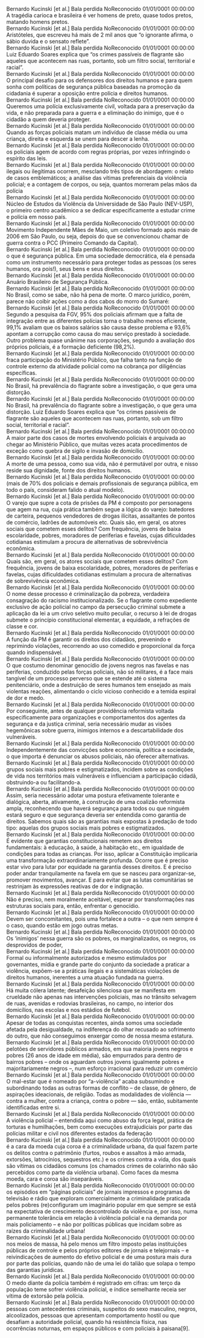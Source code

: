 Bernardo Kucinski [et al.]	Bala perdida	NoReconocido	01/01/0001 00:00:00			A tragédia carioca e brasileira é ver homens de preto, quase todos pretos, matando homens pretos.		
Bernardo Kucinski [et al.]	Bala perdida	NoReconocido	01/01/0001 00:00:00			Aristóteles, que escreveu há mais de 2 mil anos que “o ignorante afirma, o sábio duvida e o sensato reflete”.		
Bernardo Kucinski [et al.]	Bala perdida	NoReconocido	01/01/0001 00:00:00			Luiz Eduardo Soares explica que “os crimes passíveis de flagrante são aqueles que acontecem nas ruas, portanto, sob um filtro social, territorial e racial”.		
Bernardo Kucinski [et al.]	Bala perdida	NoReconocido	01/01/0001 00:00:00			O principal desafio para os defensores dos direitos humanos e para quem sonha com políticas de segurança pública baseadas na promoção da cidadania é superar a oposição entre polícia e direitos humanos.		
Bernardo Kucinski [et al.]	Bala perdida	NoReconocido	01/01/0001 00:00:00			Queremos uma polícia exclusivamente civil, voltada para a preservação da vida, e não preparada para a guerra e a eliminação do inimigo, que é o cidadão a quem deveria proteger.		
Bernardo Kucinski [et al.]	Bala perdida	NoReconocido	01/01/0001 00:00:00			Quando as forças policiais matam um indivíduo de classe média ou uma criança, direita e esquerda se unem para descer a lenha.		
Bernardo Kucinski [et al.]	Bala perdida	NoReconocido	01/01/0001 00:00:00			os policiais agem de acordo com regras próprias, por vezes infringindo o espírito das leis.		
Bernardo Kucinski [et al.]	Bala perdida	NoReconocido	01/01/0001 00:00:00			ilegais ou ilegítimas ocorrem, mesclando três tipos de abordagem: o relato de casos emblemáticos; a análise das vítimas preferenciais da violência policial; e a contagem de corpos, ou seja, quantos morreram pelas mãos da polícia		
Bernardo Kucinski [et al.]	Bala perdida	NoReconocido	01/01/0001 00:00:00			Núcleo de Estudos da Violência da Universidade de São Paulo (NEV-USP), o primeiro centro acadêmico a se dedicar especificamente a estudar crime e polícia em nosso país.		
Bernardo Kucinski [et al.]	Bala perdida	NoReconocido	01/01/0001 00:00:00			Movimento Independente Mães de Maio, um coletivo formado após maio de 2006 em São Paulo, ou seja, depois do que se convencionou chamar de guerra contra o PCC (Primeiro Comando da Capital).		
Bernardo Kucinski [et al.]	Bala perdida	NoReconocido	01/01/0001 00:00:00			o que é segurança pública. Em uma sociedade democrática, ela é pensada como um instrumento necessário para proteger todas as pessoas (os seres humanos, ora pois!), seus bens e seus direitos.		
Bernardo Kucinski [et al.]	Bala perdida	NoReconocido	01/01/0001 00:00:00			Anuário Brasileiro de Segurança Pública.		
Bernardo Kucinski [et al.]	Bala perdida	NoReconocido	01/01/0001 00:00:00			No Brasil, como se sabe, não há pena de morte. O marco jurídico, porém, parece não coibir ações como a dos cabos do morro do Sumaré:		
Bernardo Kucinski [et al.]	Bala perdida	NoReconocido	01/01/0001 00:00:00			Segundo a pesquisa da FGV, 95% dos policiais afirmam que a falta de integração entre as diferentes polícias torna o trabalho menos eficiente, 99,1% avaliam que os baixos salários são causa desse problema e 93,6% apontam a corrupção como causa do mau serviço prestado à sociedade. Outro problema quase unânime nas corporações, segundo a avaliação dos próprios policiais, é a formação deficiente (98,2%).		
Bernardo Kucinski [et al.]	Bala perdida	NoReconocido	01/01/0001 00:00:00			fraca participação do Ministério Público, que falha tanto na função de controle externo da atividade policial como na cobrança por diligências específicas.		
Bernardo Kucinski [et al.]	Bala perdida	NoReconocido	01/01/0001 00:00:00			No Brasil, há prevalência do flagrante sobre a investigação, o que gera uma distorção.		
Bernardo Kucinski [et al.]	Bala perdida	NoReconocido	01/01/0001 00:00:00			No Brasil, há prevalência do flagrante sobre a investigação, o que gera uma distorção. Luiz Eduardo Soares explica que “os crimes passíveis de flagrante são aqueles que acontecem nas ruas, portanto, sob um filtro social, territorial e racial”.		
Bernardo Kucinski [et al.]	Bala perdida	NoReconocido	01/01/0001 00:00:00			A maior parte dos casos de mortes envolvendo policiais é arquivada ao chegar ao Ministério Público, que muitas vezes acata procedimentos de exceção como quebra de sigilo e invasão de domicílio.		
Bernardo Kucinski [et al.]	Bala perdida	NoReconocido	01/01/0001 00:00:00			A morte de uma pessoa, como sua vida, não é permutável por outra, e nisso reside sua dignidade, fonte dos direitos humanos.		
Bernardo Kucinski [et al.]	Bala perdida	NoReconocido	01/01/0001 00:00:00			(mais de 70% dos policiais e demais profissionais de segurança pública, em todo o país, consideram falido o atual modelo).		
Bernardo Kucinski [et al.]	Bala perdida	NoReconocido	01/01/0001 00:00:00			O varejo que supre a cota de prisões da PM é composto por personagens que agem na rua, cuja prática também segue a lógica do varejo: batedores de carteira, pequenos vendedores de drogas ilícitas, assaltantes de pontos de comércio, ladrões de automóveis etc. Quais são, em geral, os atores sociais que cometem esses delitos? Com frequência, jovens de baixa escolaridade, pobres, moradores de periferias e favelas, cujas dificuldades cotidianas estimulam a procura de alternativas de sobrevivência econômica.		
Bernardo Kucinski [et al.]	Bala perdida	NoReconocido	01/01/0001 00:00:00			Quais são, em geral, os atores sociais que cometem esses delitos? Com frequência, jovens de baixa escolaridade, pobres, moradores de periferias e favelas, cujas dificuldades cotidianas estimulam a procura de alternativas de sobrevivência econômica.		
Bernardo Kucinski [et al.]	Bala perdida	NoReconocido	01/01/0001 00:00:00			O nome desse processo é criminalização da pobreza, verdadeira consagração do racismo institucionalizado. Se o flagrante como expediente exclusivo de ação policial no campo da persecução criminal submete a aplicação da lei a um crivo seletivo muito peculiar, o recurso à lei de drogas submete o princípio constitucional elementar, a equidade, a refrações de classe e cor.		
Bernardo Kucinski [et al.]	Bala perdida	NoReconocido	01/01/0001 00:00:00			A função da PM é garantir os direitos dos cidadãos, prevenindo e reprimindo violações, recorrendo ao uso comedido e proporcional da força quando indispensável.		
Bernardo Kucinski [et al.]	Bala perdida	NoReconocido	01/01/0001 00:00:00			O que costumo denominar genocídio de jovens negros nas favelas e nas periferias, conduzido pelas forças policiais, não só militares, é a face mais tangível de um processo perverso que se estende até o sistema penitenciário, onde a destruição de seres humanos tem ensejado as mais violentas reações, alimentando o ciclo vicioso conhecido e a temida espiral de dor e medo.		
Bernardo Kucinski [et al.]	Bala perdida	NoReconocido	01/01/0001 00:00:00			Por conseguinte, antes de qualquer providência reformista voltada especificamente para organizações e comportamentos dos agentes da segurança e da justiça criminal, seria necessário mudar as visões hegemônicas sobre guerra, inimigos internos e a descartabilidade dos vulneráveis.		
Bernardo Kucinski [et al.]	Bala perdida	NoReconocido	01/01/0001 00:00:00			Independentemente das convicções sobre economia, política e sociedade, o que importa é denunciar os abusos policiais, não oferecer alternativas.		
Bernardo Kucinski [et al.]	Bala perdida	NoReconocido	01/01/0001 00:00:00			grupos sociais mais pobres e estigmatizados, incidem sobre as condições de vida nos territórios mais vulneráveis e influenciam a participação cidadã, obstruindo-a ou facilitando-a.		
Bernardo Kucinski [et al.]	Bala perdida	NoReconocido	01/01/0001 00:00:00			Assim, seria necessário adotar uma postura efetivamente tolerante e dialógica, aberta, ativamente, à construção de uma coalizão reformista ampla, reconhecendo que haverá segurança para todos ou que ninguém estará seguro e que segurança deveria ser entendida como garantia de direitos. Sabemos quais são as garantias mais expostas à predação de todo tipo: aquelas dos grupos sociais mais pobres e estigmatizados.		
Bernardo Kucinski [et al.]	Bala perdida	NoReconocido	01/01/0001 00:00:00			É evidente que garantias constitucionais remetem aos direitos fundamentais: à educação, à saúde, à habitação etc., em igualdade de condições para todas as crianças. Por isso, aplicar a Constituição implicaria uma transformação extraordinariamente profunda. Ocorre que é preciso estar vivo para lutar por equidade na garantia desses direitos. E é preciso poder andar tranquilamente na favela em que se nasceu para organizar-se, promover movimentos, avançar. E para evitar que as lutas comunitárias se restrinjam às expressões reativas de dor e indignação.		
Bernardo Kucinski [et al.]	Bala perdida	NoReconocido	01/01/0001 00:00:00			Não é preciso, nem moralmente aceitável, esperar por transformações nas estruturas sociais para, então, enfrentar o genocídio.		
Bernardo Kucinski [et al.]	Bala perdida	NoReconocido	01/01/0001 00:00:00			Devem ser concomitantes, pois uma fortalece a outra – o que nem sempre é o caso, quando estão em jogo outras metas.		
Bernardo Kucinski [et al.]	Bala perdida	NoReconocido	01/01/0001 00:00:00			Os ‘inimigos’ nessa guerra são os pobres, os marginalizados, os negros, os desprovidos de poder,		
Bernardo Kucinski [et al.]	Bala perdida	NoReconocido	01/01/0001 00:00:00			Formal ou informalmente autorizados e mesmo estimulados por governantes, mídia e grande parte do conjunto da sociedade a praticar a violência, expõem-se a práticas ilegais e a sistemáticas violações de direitos humanos, inerentes a uma atuação fundada na guerra.		
Bernardo Kucinski [et al.]	Bala perdida	NoReconocido	01/01/0001 00:00:00			Há muita cólera latente; desafeição silenciosa que se manifesta em crueldade não apenas nas intervenções policiais, mas no trânsito selvagem de ruas, avenidas e rodovias brasileiras, no campo, no interior dos domicílios, nas escolas e nos estádios de futebol.		
Bernardo Kucinski [et al.]	Bala perdida	NoReconocido	01/01/0001 00:00:00			Apesar de todas as conquistas recentes, ainda somos uma sociedade afetada pela desigualdade, na indiferença do olhar recusado ao sofrimento do outro, que não conseguimos enxergar como de nossa mesma estatura.		
Bernardo Kucinski [et al.]	Bala perdida	NoReconocido	01/01/0001 00:00:00			pelotões de servidores públicos armados, em sua maioria jovens negros e pobres (26 anos de idade em média), são empurrados para dentro de bairros pobres – onde os aguardam outros jovens igualmente pobres e majoritariamente negros –, num esforço irracional para reduzir um comércio		
Bernardo Kucinski [et al.]	Bala perdida	NoReconocido	01/01/0001 00:00:00			O mal-estar que é nomeado por “a-violência” acaba subsumindo e subordinando todas as outras formas de conflito – de classe, de gênero, de aspirações ideacionais, de religião. Todas as modalidades de violência — contra a mulher, contra a criança, contra o pobre — são, então, subitamente identificadas entre si.		
Bernardo Kucinski [et al.]	Bala perdida	NoReconocido	01/01/0001 00:00:00			A violência policial – entendida aqui como abuso da força legal, prática de torturas e humilhações, bem como execuções extrajudiciais por parte das polícias militar e civil nos diferentes estados da federação		
Bernardo Kucinski [et al.]	Bala perdida	NoReconocido	01/01/0001 00:00:00			é a cara da moeda cuja coroa é a criminalidade urbana, da qual fazem parte os delitos contra o patrimônio (furtos, roubos e assaltos à mão armada, extorsões, latrocínios, sequestros etc.) e os crimes contra a vida, dos quais são vítimas os cidadãos comuns (os chamados crimes de colarinho não são percebidos como parte da violência urbana). Como faces da mesma moeda, cara e coroa são inseparáveis.		
Bernardo Kucinski [et al.]	Bala perdida	NoReconocido	01/01/0001 00:00:00			os episódios em “páginas policiais” de jornais impressos e programas de televisão e rádio que exploram comercialmente a criminalidade praticada pelos pobres (re)configuram um imaginário popular em que sempre se está na expectativa de crescimento descontrolado da violência e, por isso, numa permanente tolerância em relação à violência policial e na demanda por mais policiamento – e não por políticas públicas que incidam sobre as raízes da criminalidade urbana!		
Bernardo Kucinski [et al.]	Bala perdida	NoReconocido	01/01/0001 00:00:00			nos meios de massa, há pelo menos um filtro imposto pelas instituições públicas de controle e pelos próprios editores de jornais e telejornais – e reivindicações de aumento do efetivo policial e de uma postura mais dura por parte das polícias, quando não de uma lei do talião que solapa o tempo das garantias jurídicas.		
Bernardo Kucinski [et al.]	Bala perdida	NoReconocido	01/01/0001 00:00:00			O medo diante da polícia também é registrado em cifras: um terço da população teme sofrer violência policial, e índice semelhante receia ser vítima de extorsão pela polícia.		
Bernardo Kucinski [et al.]	Bala perdida	NoReconocido	01/01/0001 00:00:00			pessoas com antecedentes criminais, suspeitos do sexo masculino, negros, alcoolizados, pessoas que apresentam comportamento hostil ou que desafiam a autoridade policial, quando há resistência física, nas ocorrências noturnas, em espaços públicos e com policiais à paisana[9].		
